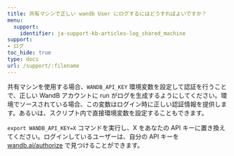```yaml
---
title: 共有マシンで正しい wandb User にログするにはどうすればよいですか？
menu:
  support:
    identifier: ja-support-kb-articles-log_shared_machine
support:
- ログ
toc_hide: true
type: docs
url: /support/:filename
---
```


共有マシンを使用する場合、`WANDB_API_KEY` 環境変数を設定して認証を行うことで、正しい WandB アカウントに run がログを生成するようにしてください。環境でソースされている場合、この変数はログイン時に正しい認証情報を提供します。あるいは、スクリプト内で直接環境変数を設定することもできます。

`export WANDB_API_KEY=X` コマンドを実行し、X をあなたの API キーに置き換えてください。ログインしているユーザーは、自分の API キーを [wandb.ai/authorize](https://app.wandb.ai/authorize) で見つけることができます。